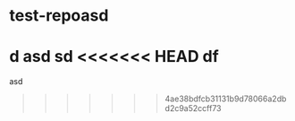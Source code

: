 # test-repoasd
d
asd
sd
<<<<<<< HEAD
df
=======
asd
>>>>>>> 4ae38bdfcb31131b9d78066a2dbd2c9a52ccff73

